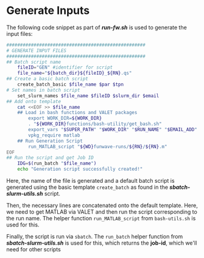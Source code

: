# Generate Inputs

The following code snippet as part of ***run-fw.sh*** is used to generate the input files:

```bash
###################################################
# GENERATE INPUT FILES
###################################################
## Batch script name
	fileID="GEN" #identifier for script
	file_name="${batch_dir}${fileID}_${RN}.qs"
## Create a basic batch script
	create_batch_basic $file_name $par $tpn
# Set names in batch script
	set_slurm_names $file_name $fileID $slurm_dir $email
## Add onto template
	cat <<EOF >> $file_name
	## Load in bash functions and VALET packages
		export WORK_DIR=${WORK_DIR}
		. "${WORK_DIR}functions/bash-utility/get_bash.sh"
		export_vars "$SUPER_PATH" "$WORK_DIR" "$RUN_NAME" "$EMAIL_ADD"
		vpkg_require matlab
	## Run Generation Script
		run_MATLAB_script "${WD}funwave-runs/${RN}/${RN}.m"
EOF
## Run the script and get Job ID
	IDG=$(run_batch "$file_name")
    echo "Generation script successfully created!"
```

Here, the name of the file is generated and a default batch script is generated using the basic 
template `create_batch` as found in the ***sbatch-slurm-utils.sh*** script.

Then, the necessary lines are concatenated onto the default template. Here, we need to get MATLAB
via VALET and then run the script corresponding to the run name. The helper function `run_MATLAB_script`
from `bash-utils.sh` is used for this.

Finally, the script is run via `sbatch`. The `run_batch` helper function from ***sbatch-slurm-utils.sh*** is 
used for this, which returns the **job-id**, which we'll need for other scripts